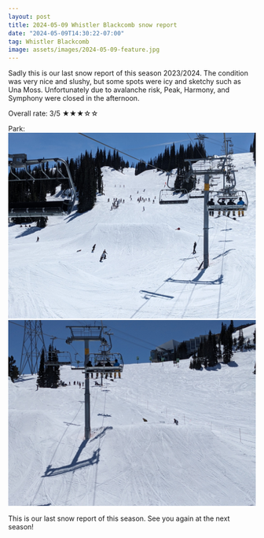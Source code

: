 ```yaml
---
layout: post
title: 2024-05-09 Whistler Blackcomb snow report
date: "2024-05-09T14:30:22-07:00"
tag: Whistler Blackcomb
image: assets/images/2024-05-09-feature.jpg
---
```


Sadly this is our last snow report of this season 2023/2024. The condition was very nice and slushy, but some spots were icy and sketchy such as Una Moss. Unfortunately due to avalanche risk, Peak, Harmony, and Symphony were closed in the afternoon.

Overall rate: 3/5 ★★★☆☆

Park:
![](/assets/images/2024-05-09-park.jpg)
![](/assets/images/2024-05-09-park-2.jpg)

This is our last snow report of this season. See you again at the next season!
